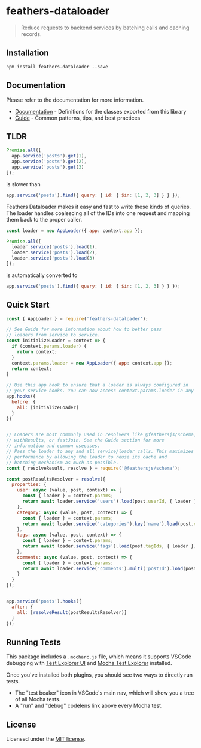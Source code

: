 # feathers-dataloader

> Reduce requests to backend services by batching calls and caching records.

## Installation

```
npm install feathers-dataloader --save
```

## Documentation

Please refer to the documentation for more information.
- [Documentation](./docs/index.md) - Definitions for the classes exported from this library
- [Guide](./docs/guide.md) - Common patterns, tips, and best practices

## TLDR

```js
Promise.all([
  app.service('posts').get(1),
  app.service('posts').get(2),
  app.service('posts').get(3)
]);
```

is slower than

```js
app.service('posts').find({ query: { id: { $in: [1, 2, 3] } } });
```

Feathers Dataloader makes it easy and fast to write these kinds of queries. The loader handles coalescing all of the IDs into one request and mapping them back to the proper caller.

```js
const loader = new AppLoader({ app: context.app });

Promise.all([
  loader.service('posts').load(1),
  loader.service('posts').load(2),
  loader.service('posts').load(3)
]);
```

is automatically converted to

```js
app.service('posts').find({ query: { id: { $in: [1, 2, 3] } } });
```


## Quick Start

```js
const { AppLoader } = require('feathers-dataloader');

// See Guide for more information about how to better pass
// loaders from service to service.
const initializeLoader = context => {
  if (context.params.loader) {
    return context;
  }
  context.params.loader = new AppLoader({ app: context.app });
  return context;
}

// Use this app hook to ensure that a loader is always configured in
// your service hooks. You can now access context.params.loader in any hook.
app.hooks({
  before: {
    all: [initializeLoader]
  }
})


// Loaders are most commonly used in resolvers like @feathersjs/schema,
// withResults, or fastJoin. See the Guide section for more
// information and common usecases.
// Pass the loader to any and all service/loader calls. This maximizes
// performance by allowing the loader to reuse its cache and
// batching mechanism as much as possible.
const { resolveResult, resolve } = require('@feathersjs/schema');

const postResultsResolver = resolve({
  properties: {
    user: async (value, post, context) => {
      const { loader } = context.params;
      return await loader.service('users').load(post.userId, { loader });
    },
    category: async (value, post, context) => {
      const { loader } = context.params;
      return await loader.service('categories').key('name').load(post.categoryName, { loader });
    },
    tags: async (value, post, context) => {
      const { loader } = context.params;
      return await loader.service('tags').load(post.tagIds, { loader });
    },
    comments: async (value, post, context) => {
      const { loader } = context.params;
      return await loader.service('comments').multi('postId').load(post.id, { loader });
    }
  }
});


app.service('posts').hooks({
  after: {
    all: [resolveResult(postResultsResolver)]
  }
});
```

## Running Tests

This package includes a `.mocharc.js` file, which means it supports VSCode debugging with [Test Explorer UI](https://marketplace.visualstudio.com/items?itemName=hbenl.vscode-test-explorer) and [Mocha Test Explorer](https://marketplace.visualstudio.com/items?itemName=hbenl.vscode-mocha-test-adapter) installed.

Once you've installed both plugins, you should see two ways to directly run tests.

- The "test beaker" icon in VSCode's main nav, which will show you a tree of all Mocha tests.
- A "run" and "debug" codelens link above every Mocha test.

## License

Licensed under the [MIT license](LICENSE).
